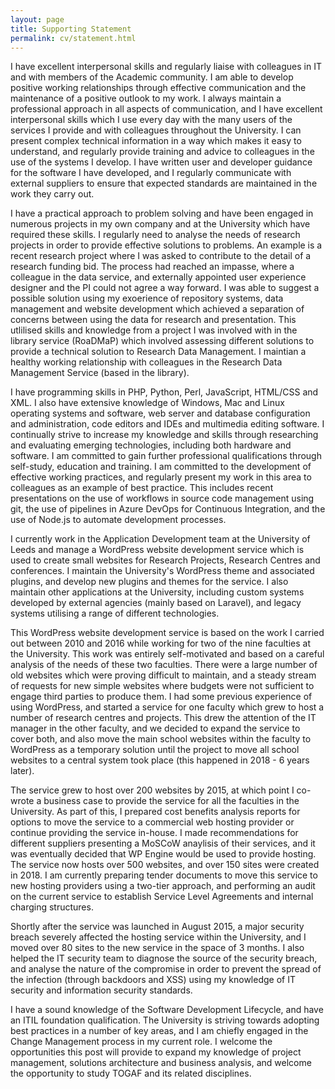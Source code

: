 ```yaml
---
layout: page
title: Supporting Statement
permalink: cv/statement.html
---
```


I have excellent interpersonal skills and regularly liaise with colleagues in IT and with members of the Academic community. I am able to develop positive working relationships through effective communication and the maintenance of a positive outlook to my work. I always maintain a professional approach in all aspects of communication, and I have excellent interpersonal skills which I use every day with the many users of the services I provide and with colleagues throughout the University. I can present complex technical information in a way which makes it easy to understand, and regularly provide training and advice to colleagues in the use of the systems I develop. I have written user and developer guidance for the software I have developed, and I regularly communicate with external suppliers to ensure that expected standards are maintained in the work they carry out.

I have a practical approach to problem solving and have been engaged in numerous projects in my own company and at the University which have required these skills. I regularly need to analyse the needs of research projects in order to provide effective solutions to problems. An example is a recent research project where I was asked to contribute to the detail of a research funding bid. The process had reached an impasse, where a colleague in the data service, and externally appointed user experience designer and the PI could not agree a way forward. I was able to suggest a possible solution using my exoerience of repository systems, data management and website development which achieved a separation of concerns between using the data for research and presentation. This utlilised skills and knowledge from a project I was involved with in the library service (RoaDMaP) which involved assessing different solutions to provide a technical solution to Research Data Management. I maintian a healthy working relationship with colleagues in the Research Data Management Service (based in the library).

I have programming skills in PHP, Python, Perl, JavaScript, HTML/CSS and XML. I also have extensive knowledge of Windows, Mac and Linux operating systems and software, web server and database configuration and administration, code editors and IDEs and multimedia editing software. I continually strive to increase my knowledge and skills through researching and evaluating emerging technologies, including both hardware and software. I am committed to gain further professional qualifications through self-study, education and training. I am committed to the development of effective working practices, and regularly present my work in this area to colleagues as an example of best practice. This includes recent presentations on the use of workflows in source code management using git, the use of pipelines in Azure DevOps for Continuous Integration, and the use of Node.js to automate development processes.

I currently work in the Application Development team at the University of Leeds and manage a WordPress website development service which is used to create small websites for Research Projects, Research Centres and conferences. I maintain the University's WordPress theme and associated plugins, and develop new plugins and themes for the service. I also maintain other applications at the University, including custom systems developed by external agencies (mainly based on Laravel), and legacy systems utilising a range of different technologies.

This WordPress website development service is based on the work I carried out between 2010 and 2016 while working for two of the nine faculties at the University. This work was entirely self-motivated and based on a careful analysis of the needs of these two faculties. There were a large number of old websites which were proving difficult to maintain, and a steady stream of requests for new simple websites where budgets were not sufficient to engage third parties to produce them. I had some previous experience of using WordPress, and started a service for one faculty which grew to host a number of research centres and projects. This drew the attention of the IT manager in the other faculty, and we decided to expand the service to cover both, and also move the main school websites within the faculty to WordPress as a temporary solution until the project to move all school websites to a central system took place (this happened in 2018 - 6 years later).

The service grew to host over 200 websites by 2015, at which point I co-wrote a business case to provide the service for all the faculties in the University. As part of this, I prepared cost benefits analysis reports for options to move the service to a commercial web hosting provider or continue providing the service in-house. I made recommendations for different suppliers presenting a MoSCoW anaylisis of their services, and it was eventually decided that WP Engine would be used to provide hosting. The service now hosts over 500 websites, and over 150 sites were created in 2018. I am currently preparing tender documents to move this service to new hosting providers using a two-tier approach, and performing an audit on the current service to establish Service Level Agreements and internal charging structures.

Shortly after the service was launched in August 2015, a major security breach severely affected the hosting service within the University, and I moved over 80 sites to the new service in the space of 3 months. I also helped the IT security team to diagnose the source of the security breach, and analyse the nature of the compromise in order to prevent the spread of the infection (through backdoors and XSS) using my  knowledge of IT security and information security standards.

I have a sound knowledge of the Software Development Lifecycle, and have an ITIL foundation qualification. The University is striving towards adopting best practices in a number of key areas, and I am chiefly engaged in the Change Management process in my current role. I welcome the opportunities this post will provide to expand my knowledge of project management, solutions architecture and business analysis, and welcome the opportunity to study TOGAF and its related disciplines.

